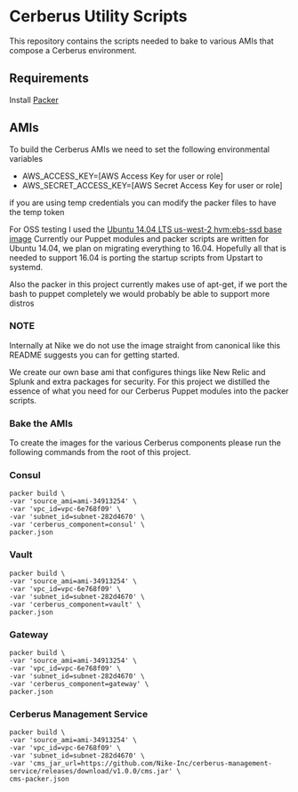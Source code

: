 # Cerberus Utility Scripts

This repository contains the scripts needed to bake to various AMIs that compose a Cerberus environment.

## Requirements

Install [Packer](https://www.packer.io/docs/installation.html)

## AMIs

To build the Cerberus AMIs we need to set the following environmental variables

- AWS_ACCESS_KEY=[AWS Access Key for user or role]
- AWS_SECRET_ACCESS_KEY=[AWS Secret Access Key for user or role]

if you are using temp credentials you can modify the packer files to have the temp token

For OSS testing I used the [Ubuntu 14.04 LTS us-west-2 hvm:ebs-ssd base image](https://cloud-images.ubuntu.com/locator/ec2/)
Currently our Puppet modules and packer scripts are written for Ubuntu 14.04, we plan on migrating everything to 16.04.
Hopefully all that is needed to support 16.04 is porting the startup scripts from Upstart to systemd.

Also the packer in this project currently makes use of apt-get, if we port the bash to puppet completely we would probably be able to support more distros

### NOTE
Internally at Nike we do not use the image straight from canonical like this README suggests you can for getting started.

We create our own base ami that configures things like New Relic and Splunk and extra packages for security.
For this project we distilled the essence of what you need for our Cerberus Puppet modules into the packer scripts.

### Bake the AMIs
To create the images for the various Cerberus components please run the following commands from the root of this project.

### Consul

    packer build \
    -var 'source_ami=ami-34913254' \
    -var 'vpc_id=vpc-6e768f09' \
    -var 'subnet_id=subnet-282d4670' \
    -var 'cerberus_component=consul' \
    packer.json

### Vault

    packer build \
    -var 'source_ami=ami-34913254' \
    -var 'vpc_id=vpc-6e768f09' \
    -var 'subnet_id=subnet-282d4670' \
    -var 'cerberus_component=vault' \
    packer.json  

### Gateway

    packer build \
    -var 'source_ami=ami-34913254' \
    -var 'vpc_id=vpc-6e768f09' \
    -var 'subnet_id=subnet-282d4670' \
    -var 'cerberus_component=gateway' \
    packer.json

### Cerberus Management Service

    packer build \
    -var 'source_ami=ami-34913254' \
    -var 'vpc_id=vpc-6e768f09' \
    -var 'subnet_id=subnet-282d4670' \
    -var 'cms_jar_url=https://github.com/Nike-Inc/cerberus-management-service/releases/download/v1.0.0/cms.jar' \
    cms-packer.json

